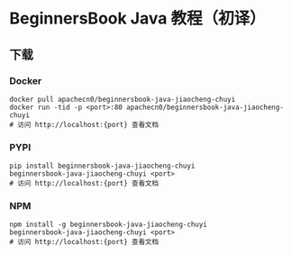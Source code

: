 # BeginnersBook Java 教程（初译）

## 下载

### Docker

```
docker pull apachecn0/beginnersbook-java-jiaocheng-chuyi
docker run -tid -p <port>:80 apachecn0/beginnersbook-java-jiaocheng-chuyi
# 访问 http://localhost:{port} 查看文档
```

### PYPI

```
pip install beginnersbook-java-jiaocheng-chuyi
beginnersbook-java-jiaocheng-chuyi <port>
# 访问 http://localhost:{port} 查看文档
```

### NPM

```
npm install -g beginnersbook-java-jiaocheng-chuyi
beginnersbook-java-jiaocheng-chuyi <port>
# 访问 http://localhost:{port} 查看文档
```